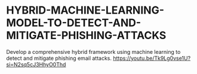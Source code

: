 # HYBRID-MACHINE-LEARNING-MODEL-TO-DETECT-AND-MITIGATE-PHISHING-ATTACKS
Develop a comprehensive hybrid framework using machine learning to detect and mitigate phishing email attacks.
https://youtu.be/Tk9Lg0vse1U?si=N2sq5cJ3HhyO0Thd
